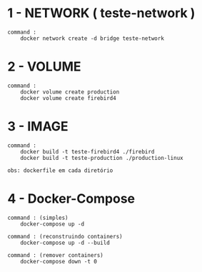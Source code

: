 # 1 - NETWORK ( teste-network )
	
	command : 
		docker network create -d bridge teste-network

# 2 - VOLUME
	
	command : 
		docker volume create production
		docker volume create firebird4
		
		
# 3 - IMAGE

	command :
		docker build -t teste-firebird4 ./firebird
		docker build -t teste-production ./production-linux
	
	obs: dockerfile em cada diretório

# 4 - Docker-Compose

	command : (simples)
		docker-compose up -d
	
	command : (reconstruindo containers)
		docker-compose up -d --build 

	command : (remover containers)
		docker-compose down -t 0

